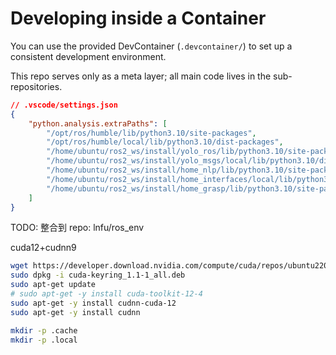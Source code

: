 # Developing inside a Container

You can use the provided DevContainer (`.devcontainer/`) to set up a consistent development environment.

This repo serves only as a meta layer; all main code lives in the sub-repositories.

```json
// .vscode/settings.json
{
    "python.analysis.extraPaths": [
        "/opt/ros/humble/lib/python3.10/site-packages",
        "/opt/ros/humble/local/lib/python3.10/dist-packages",
        "/home/ubuntu/ros2_ws/install/yolo_ros/lib/python3.10/site-packages",
        "/home/ubuntu/ros2_ws/install/yolo_msgs/local/lib/python3.10/dist-packages",
        "/home/ubuntu/ros2_ws/install/home_nlp/lib/python3.10/site-packages",
        "/home/ubuntu/ros2_ws/install/home_interfaces/local/lib/python3.10/dist-packages",
        "/home/ubuntu/ros2_ws/install/home_grasp/lib/python3.10/site-packages",
    ]
}
```

TODO: 整合到 repo: lnfu/ros_env

cuda12+cudnn9

```bash
wget https://developer.download.nvidia.com/compute/cuda/repos/ubuntu2204/x86_64/cuda-keyring_1.1-1_all.deb
sudo dpkg -i cuda-keyring_1.1-1_all.deb
sudo apt-get update
# sudo apt-get -y install cuda-toolkit-12-4
sudo apt-get -y install cudnn-cuda-12
sudo apt-get -y install cudnn
```

```bash
mkdir -p .cache
mkdir -p .local
```
